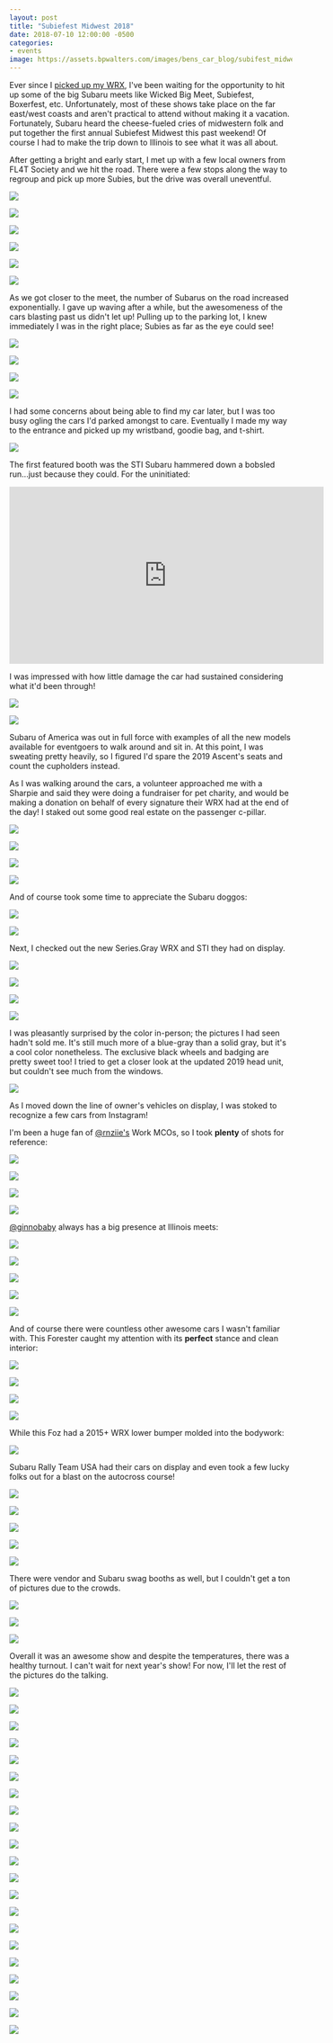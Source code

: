 ```yaml
---
layout: post
title: "Subiefest Midwest 2018"
date: 2018-07-10 12:00:00 -0500
categories:
- events
image: https://assets.bpwalters.com/images/bens_car_blog/subifest_midwest_2018/cover_cropped.jpg
---
```


<span class="is-first-letter">E</span>ver since I [picked up my WRX](/taking-delivery-of-my-wrx), I've been waiting for the opportunity to hit up some of the big Subaru meets like Wicked Big Meet, Subiefest, Boxerfest, etc.  Unfortunately, most of these shows take place on the far east/west coasts and aren't practical to attend without making it a vacation.  Fortunately, Subaru heard the cheese-fueled cries of midwestern folk and put together the first annual Subiefest Midwest this past weekend!  Of course I had to make the trip down to Illinois to see what it was all about.

After getting a bright and early start, I met up with a few local owners from FL4T Society and we hit the road.  There were a few stops along the way to regroup and pick up more Subies, but the drive was overall uneventful.

![](https://assets.bpwalters.com/images/bens_car_blog/subifest_midwest_2018/IMG_0002.jpg)

![](https://assets.bpwalters.com/images/bens_car_blog/subifest_midwest_2018/IMG_0003.jpg)

![](https://assets.bpwalters.com/images/bens_car_blog/subifest_midwest_2018/IMG_0004.jpg)

![](https://assets.bpwalters.com/images/bens_car_blog/subifest_midwest_2018/IMG_0009.jpg)

![](https://assets.bpwalters.com/images/bens_car_blog/subifest_midwest_2018/IMG_0012.jpg)

![](https://assets.bpwalters.com/images/bens_car_blog/subifest_midwest_2018/IMG_0014.jpg)

As we got closer to the meet, the number of Subarus on the road increased exponentially.  I gave up waving after a while, but the awesomeness of the cars blasting past us didn't let up!  Pulling up to the parking lot, I knew immediately I was in the right place; Subies as far as the eye could see!

![](https://assets.bpwalters.com/images/bens_car_blog/subifest_midwest_2018/IMG_0016.jpg)

![](https://assets.bpwalters.com/images/bens_car_blog/subifest_midwest_2018/IMG_0035.jpg)

![](https://assets.bpwalters.com/images/bens_car_blog/subifest_midwest_2018/IMG_0039.jpg)

![](https://assets.bpwalters.com/images/bens_car_blog/subifest_midwest_2018/IMG_0204.jpg)

I had some concerns about being able to find my car later, but I was too busy ogling the cars I'd parked amongst to care.  Eventually I made my way to the entrance and picked up my wristband, goodie bag, and t-shirt.

![](https://assets.bpwalters.com/images/bens_car_blog/subifest_midwest_2018/IMG_0323.jpg)

The first featured booth was the STI Subaru hammered down a bobsled run...just because they could.  For the uninitiated:

<iframe width="560" height="315" src="https://www.youtube.com/embed/wcwpR_zbolY" frameborder="0" allowfullscreen></iframe>

I was impressed with how little damage the car had sustained considering what it'd been through!

![](https://assets.bpwalters.com/images/bens_car_blog/subifest_midwest_2018/IMG_0044.jpg)

![](https://assets.bpwalters.com/images/bens_car_blog/subifest_midwest_2018/IMG_0129.jpg)

Subaru of America was out in full force with examples of all the new models available for eventgoers to walk around and sit in.  At this point, I was sweating pretty heavily, so I figured I'd spare the 2019 Ascent's seats and count the cupholders instead.

As I was walking around the cars, a volunteer approached me with a Sharpie and said they were doing a fundraiser for pet charity, and would be making a donation on behalf of every signature their WRX had at the end of the day!  I staked out some good real estate on the passenger c-pillar.

![](https://assets.bpwalters.com/images/bens_car_blog/subifest_midwest_2018/IMG_0050.jpg)

![](https://assets.bpwalters.com/images/bens_car_blog/subifest_midwest_2018/IMG_0053.jpg)

![](https://assets.bpwalters.com/images/bens_car_blog/subifest_midwest_2018/IMG_0274.jpg)

![](https://assets.bpwalters.com/images/bens_car_blog/subifest_midwest_2018/IMG_0277.jpg)

And of course took some time to appreciate the Subaru doggos:

![](https://assets.bpwalters.com/images/bens_car_blog/subifest_midwest_2018/IMG_0077.jpg)

![](https://assets.bpwalters.com/images/bens_car_blog/subifest_midwest_2018/IMG_0279.jpg)

Next, I checked out the new Series.Gray WRX and STI they had on display.

![](https://assets.bpwalters.com/images/bens_car_blog/subifest_midwest_2018/IMG_0054.jpg)

![](https://assets.bpwalters.com/images/bens_car_blog/subifest_midwest_2018/IMG_0059.jpg)

![](https://assets.bpwalters.com/images/bens_car_blog/subifest_midwest_2018/IMG_0082.jpg)

![](https://assets.bpwalters.com/images/bens_car_blog/subifest_midwest_2018/IMG_0083.jpg)

I was pleasantly surprised by the color in-person; the pictures I had seen hadn't sold me.  It's still much more of a blue-gray than a solid gray, but it's a cool color nonetheless.  The exclusive black wheels and badging are pretty sweet too!  I tried to get a closer look at the updated 2019 head unit, but couldn't see much from the windows.

![](https://assets.bpwalters.com/images/bens_car_blog/subifest_midwest_2018/IMG_0085.jpg)

As I moved down the line of owner's vehicles on display, I was stoked to recognize a few cars from Instagram!

I'm been a huge fan of [@rnziie's](https://www.instagram.com/rnziie/) Work MCOs, so I took **plenty** of shots for reference:

![](https://assets.bpwalters.com/images/bens_car_blog/subifest_midwest_2018/IMG_0244.jpg)

![](https://assets.bpwalters.com/images/bens_car_blog/subifest_midwest_2018/IMG_0174.jpg)

![](https://assets.bpwalters.com/images/bens_car_blog/subifest_midwest_2018/IMG_0068.jpg)

![](https://assets.bpwalters.com/images/bens_car_blog/subifest_midwest_2018/IMG_0287.jpg)

[@ginnobaby](https://www.instagram.com/ginnobaby/) always has a big presence at Illinois meets:

![](https://assets.bpwalters.com/images/bens_car_blog/subifest_midwest_2018/IMG_0170.jpg)

![](https://assets.bpwalters.com/images/bens_car_blog/subifest_midwest_2018/IMG_0067.jpg)

![](https://assets.bpwalters.com/images/bens_car_blog/subifest_midwest_2018/IMG_0066.jpg)

![](https://assets.bpwalters.com/images/bens_car_blog/subifest_midwest_2018/IMG_0285.jpg)

![](https://assets.bpwalters.com/images/bens_car_blog/subifest_midwest_2018/IMG_0290.jpg)

And of course there were countless other awesome cars I wasn't familiar with.  This Forester caught my attention with its **perfect** stance and clean interior:

![](https://assets.bpwalters.com/images/bens_car_blog/subifest_midwest_2018/IMG_0095.jpg)

![](https://assets.bpwalters.com/images/bens_car_blog/subifest_midwest_2018/IMG_0221.jpg)

![](https://assets.bpwalters.com/images/bens_car_blog/subifest_midwest_2018/IMG_0223.jpg)

![](https://assets.bpwalters.com/images/bens_car_blog/subifest_midwest_2018/IMG_0225.jpg)

While this Foz had a 2015+ WRX lower bumper molded into the bodywork:

![](https://assets.bpwalters.com/images/bens_car_blog/subifest_midwest_2018/IMG_0229.jpg)

Subaru Rally Team USA had their cars on display and even took a few lucky folks out for a blast on the autocross course!

![](https://assets.bpwalters.com/images/bens_car_blog/subifest_midwest_2018/IMG_0189.jpg)

![](https://assets.bpwalters.com/images/bens_car_blog/subifest_midwest_2018/IMG_0194.jpg)

![](https://assets.bpwalters.com/images/bens_car_blog/subifest_midwest_2018/IMG_0190.jpg)

![](https://assets.bpwalters.com/images/bens_car_blog/subifest_midwest_2018/IMG_0303.jpg)

![](https://assets.bpwalters.com/images/bens_car_blog/subifest_midwest_2018/IMG_0311.jpg)

There were vendor and Subaru swag booths as well, but I couldn't get a ton of pictures due to the crowds.

![](https://assets.bpwalters.com/images/bens_car_blog/subifest_midwest_2018/IMG_0091.jpg)

![](https://assets.bpwalters.com/images/bens_car_blog/subifest_midwest_2018/IMG_0187.jpg)

![](https://assets.bpwalters.com/images/bens_car_blog/subifest_midwest_2018/IMG_0232.jpg)

Overall it was an awesome show and despite the temperatures, there was a healthy turnout.  I can't wait for next year's show!  For now, I'll let the rest of the pictures do the talking.

![](https://assets.bpwalters.com/images/bens_car_blog/subifest_midwest_2018/IMG_0078.jpg)

![](https://assets.bpwalters.com/images/bens_car_blog/subifest_midwest_2018/IMG_0079.jpg)

![](https://assets.bpwalters.com/images/bens_car_blog/subifest_midwest_2018/IMG_0116.jpg)

![](https://assets.bpwalters.com/images/bens_car_blog/subifest_midwest_2018/IMG_0110.jpg)

![](https://assets.bpwalters.com/images/bens_car_blog/subifest_midwest_2018/IMG_0247.jpg)

![](https://assets.bpwalters.com/images/bens_car_blog/subifest_midwest_2018/IMG_0147.jpg)

![](https://assets.bpwalters.com/images/bens_car_blog/subifest_midwest_2018/IMG_0215.jpg)

![](https://assets.bpwalters.com/images/bens_car_blog/subifest_midwest_2018/IMG_0167.jpg)

![](https://assets.bpwalters.com/images/bens_car_blog/subifest_midwest_2018/IMG_0207.jpg)

![](https://assets.bpwalters.com/images/bens_car_blog/subifest_midwest_2018/IMG_0185.jpg)

![](https://assets.bpwalters.com/images/bens_car_blog/subifest_midwest_2018/IMG_0158.jpg)

![](https://assets.bpwalters.com/images/bens_car_blog/subifest_midwest_2018/IMG_0270.jpg)

![](https://assets.bpwalters.com/images/bens_car_blog/subifest_midwest_2018/IMG_0266.jpg)

![](https://assets.bpwalters.com/images/bens_car_blog/subifest_midwest_2018/IMG_0296.jpg)

![](https://assets.bpwalters.com/images/bens_car_blog/subifest_midwest_2018/IMG_0252.jpg)

![](https://assets.bpwalters.com/images/bens_car_blog/subifest_midwest_2018/IMG_0248.jpg)

![](https://assets.bpwalters.com/images/bens_car_blog/subifest_midwest_2018/IMG_0258.jpg)

![](https://assets.bpwalters.com/images/bens_car_blog/subifest_midwest_2018/IMG_0217.jpg)

![](https://assets.bpwalters.com/images/bens_car_blog/subifest_midwest_2018/IMG_0063.jpg)

![](https://assets.bpwalters.com/images/bens_car_blog/subifest_midwest_2018/IMG_0139.jpg)

![](https://assets.bpwalters.com/images/bens_car_blog/subifest_midwest_2018/IMG_0145.jpg)